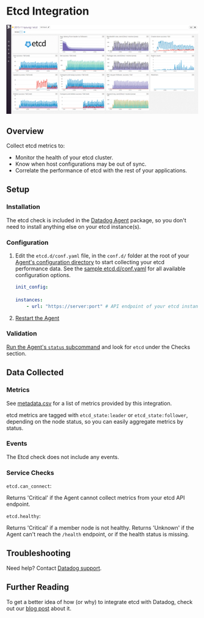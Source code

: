 # Etcd Integration

![Etcd Dashboard][8]

## Overview

Collect etcd metrics to:

* Monitor the health of your etcd cluster.
* Know when host configurations may be out of sync.
* Correlate the performance of etcd with the rest of your applications.

## Setup
### Installation

The etcd check is included in the [Datadog Agent][1] package, so you don't need to install anything else on your etcd instance(s).

### Configuration

1. Edit the `etcd.d/conf.yaml` file, in the `conf.d/` folder at the root of your [Agent's configuration directory][9] to start collecting your etcd performance data.
    See the [sample etcd.d/conf.yaml][2] for all available configuration options.

    ```yaml
	init_config:

	instances:
		- url: "https://server:port" # API endpoint of your etcd instance
    ```

2. [Restart the Agent][3]

### Validation

[Run the Agent's `status` subcommand][4] and look for `etcd` under the Checks section.

## Data Collected
### Metrics

See [metadata.csv][5] for a list of metrics provided by this integration.

etcd metrics are tagged with `etcd_state:leader` or `etcd_state:follower`, depending on the node status, so you can easily aggregate metrics by status.

### Events
The Etcd check does not include any events.

### Service Checks

`etcd.can_connect`:

Returns 'Critical' if the Agent cannot collect metrics from your etcd API endpoint.

`etcd.healthy`:

Returns 'Critical' if a member node is not healthy. Returns 'Unknown' if the Agent can't reach the `/health` endpoint, or if the health status is missing.

## Troubleshooting
Need help? Contact [Datadog support][6].

## Further Reading
To get a better idea of how (or why) to integrate etcd with Datadog, check out our [blog post][7] about it.


[1]: https://app.datadoghq.com/account/settings#agent
[2]: https://github.com/DataDog/integrations-core/blob/master/etcd/datadog_checks/etcd/data/conf.yaml.example
[3]: https://docs.datadoghq.com/agent/faq/agent-commands/#start-stop-restart-the-agent
[4]: https://docs.datadoghq.com/agent/faq/agent-commands/#agent-status-and-information
[5]: https://github.com/DataDog/integrations-core/blob/master/etcd/metadata.csv
[6]: https://docs.datadoghq.com/help/
[7]: https://www.datadoghq.com/blog/monitor-etcd-performance/
[8]: https://raw.githubusercontent.com/DataDog/integrations-core/master/etcd/images/etcd_dashboard.png
[9]: https://docs.datadoghq.com/agent/faq/agent-configuration-files/#agent-configuration-directory
